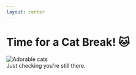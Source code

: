```yaml
---
layout: center
---
```


# Time for a Cat Break! 🐱

<div class="flex items-center justify-center">
  <img 
    src="/images/cats.jpg" 
    alt="Adorable cats" 
    class="max-h-96 rounded-lg shadow-lg"
  />
</div>

<div class="text-center mt-6 text-lg opacity-80">
  Just checking you're still there.
</div> 